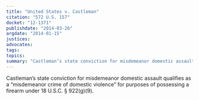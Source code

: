 ```yaml
---
title: "United States v. Castleman"
citation: "572 U.S. 157"
docket: "12-1371"
publishdate: "2014-03-26"
argdate: "2014-01-15"
justices:
advocates:
tags:
topics:
summary: "Castleman’s state conviction for misdemeanor domestic assault qualifies as a “misdemeanor crime of domestic violence” for purposes of possessing a firearm under 18 U.S.C. § 922(g)(9)."
---
```

Castleman’s state conviction for misdemeanor domestic assault qualifies as a “misdemeanor crime of domestic violence” for purposes of possessing a firearm under 18 U.S.C. § 922(g)(9).

